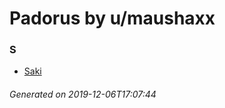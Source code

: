# Padorus by u/maushaxx

### S
* [Saki](https://github.com/shadow578/Project-Padoru/blob/master/table-of-contents/characters/Saki.md)

###### Generated on 2019-12-06T17:07:44
